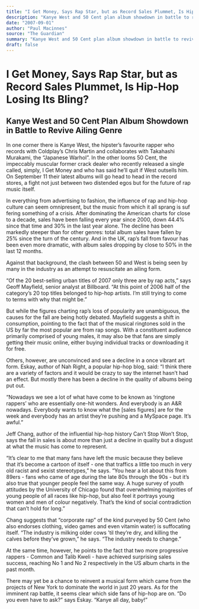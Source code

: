 ```yaml
---
title: "I Get Money, Says Rap Star, but as Record Sales Plummet, Is Hip-Hop Losing Its Bling?"
description: "Kanye West and 50 Cent plan album showdown in battle to revive ailing genre. On September 11 their latest albums will go head to head in the record stores. In everything from advertising to fashion, t..."
date: "2007-09-01"
author: "Paul Macinnes"
source: "The Guardian"
summary: "Kanye West and 50 Cent plan album showdown in battle to revive ailing genre. On September 11 their latest albums will go head to head in the record stores. In everything from advertising to fashion, the influence of rap and hip-hop culture can seem omnipresent."
draft: false
---
```


#  I Get Money, Says Rap Star, but as Record Sales Plummet, Is Hip-Hop Losing Its Bling?

## Kanye West and 50 Cent Plan Album Showdown in Battle to Revive Ailing Genre

In one corner there is Kanye West, the hipster’s favourite rapper who records with Coldplay’s Chris Martin and collaborates with Takahashi Murakami, the “Japanese Warhol”. In the other looms 50 Cent, the impeccably muscular former crack dealer who recently released a single called, simply, I Get Money and who has said he’ll quit if West outsells him. On September 11 their latest albums will go head to head in the record stores, a fight not just between two distended egos but for the future of rap music itself.

In everything from advertising to fashion, the influence of rap and hip-hop culture can seem omnipresent, but the music from which it all sprang is suf fering something of a crisis. After dominating the American charts for close to a decade, sales have been falling every year since 2000, down 44.4% since that time and 30% in the last year alone. The decline has been markedly steeper than for other genres: total album sales have fallen by 25% since the turn of the century. And in the UK, rap’s fall from favour has been even more dramatic, with album sales dropping by close to 50% in the last 12 months.

Against that background, the clash between 50 and West is being seen by many in the industry as an attempt to resuscitate an ailing form.

“Of the 20 best-selling urban titles of 2007 only three are by rap acts,” says Geoff Mayfield, senior analyst at Billboard. “At this point of 2006 half of the category’s 20 top titles belonged to hip-hop artists. I’m still trying to come to terms with why that might be.”

But while the figures charting rap’s loss of popularity are unambiguous, the causes for the fall are being hotly debated. Mayfield suggests a shift in consumption, pointing to the fact that of the musical ringtones sold in the US by far the most popular are from rap songs. With a constituent audience primarily comprised of young males, it may also be that fans are simply getting their music online, either buying individual tracks or downloading it for free.

Others, however, are unconvinced and see a decline in a once vibrant art form. Eskay, author of Nah Right, a popular hip-hop blog, said: “I think there are a variety of factors and it would be crazy to say the internet hasn’t had an effect. But mostly there has been a decline in the quality of albums being put out.

“Nowadays we see a lot of what have come to be known as ‘ringtone rappers’ who are essentially one-hit wonders. And everybody is an A&R nowadays. Everybody wants to know what the [sales figures] are for the week and everybody has an artist they’re pushing and a MySpace page. It’s awful.”

Jeff Chang, author of the influential hip-hop history Can’t Stop Won’t Stop, says the fall in sales is about more than just a decline in quality but a disgust at what the music has come to represent.

“It’s clear to me that many fans have left the music because they believe that it’s become a cartoon of itself - one that traffics a little too much in very old racist and sexist stereotypes,” he says. “You hear a lot about this from 89ers - fans who came of age during the late 80s through the 90s - but it’s also true that younger people feel the same way. A huge survey of youth attitudes by the University of Chicago found that overwhelming majorities of young people of all races like hip-hop, but also feel it portrays young women and men of colour negatively. That’s the kind of social contradiction that can’t hold for long.”

Chang suggests that “corporate rap” of the kind purveyed by 50 Cent (who also endorses clothing, video games and even vitamin water) is suffocating itself. “The industry is milking older cows ’til they’re dry, and killing the calves before they’ve grown,” he says. “The industry needs to change.”

At the same time, however, he points to the fact that two more progressive rappers - Common and Talib Kweli - have achieved surprising sales success, reaching No 1 and No 2 respectively in the US album charts in the past month.

There may yet be a chance to reinvent a musical form which came from the projects of New York to dominate the world in just 20 years. As for the imminent rap battle, it seems clear which side fans of hip-hop are on. “Do you even have to ask?” says Eskay. “Kanye all day, baby!”
